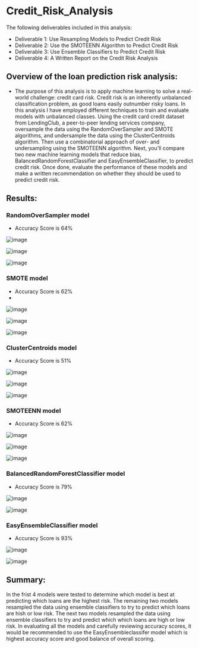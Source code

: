 # Credit_Risk_Analysis

The following deliverables included in this analysis:

 - Deliverable 1: Use Resampling Models to Predict Credit Risk
 - Deliverable 2: Use the SMOTEENN Algorithm to Predict Credit Risk
 - Deliverable 3: Use Ensemble Classifiers to Predict Credit Risk
 - Deliverable 4: A Written Report on the Credit Risk Analysis 

## Overview of the loan prediction risk analysis:

- The purpose of this analysis is to apply machine learning to solve a real-world challenge: credit card risk.  Credit risk is an inherently unbalanced classification problem, as good loans easily outnumber risky loans.  In this analysis I have employed different techniques to train and evaluate models with unbalanced classes. Using the credit card credit dataset from LendingClub, a peer-to-peer lending services company, oversample the data using the RandomOverSampler and SMOTE algorithms, and undersample the data using the ClusterCentroids algorithm. Then use a combinatorial approach of over- and undersampling using the SMOTEENN algorithm. Next, you’ll compare two new machine learning models that reduce bias, BalancedRandomForestClassifier and EasyEnsembleClassifier, to predict credit risk. Once done, evaluate the performance of these models and make a written recommendation on whether they should be used to predict credit risk.

## Results:

### RandomOverSampler model
- Accuracy Score is 64%

![image](https://user-images.githubusercontent.com/85530690/136484039-82101300-06bb-4435-932f-ed1026cfff9c.png)


![image](https://user-images.githubusercontent.com/85530690/136484312-c712f7ba-4761-4f0b-9929-dd1e58269920.png)

![image](https://user-images.githubusercontent.com/85530690/136484453-463bff5d-131f-4a50-a8cb-08a17e755ce4.png)


### SMOTE model 
- Accuracy Score is 62%
-
![image](https://user-images.githubusercontent.com/85530690/136484568-d860b92e-fa6d-4b5d-8db6-8901f4f3f660.png)

![image](https://user-images.githubusercontent.com/85530690/136484608-8ac1cfca-52d6-4abc-b187-8a6eba867495.png)

![image](https://user-images.githubusercontent.com/85530690/136484644-b4369d22-0db9-4cda-bea0-c162d0accc85.png)


### ClusterCentroids model 
- Accuracy Score is 51%

![image](https://user-images.githubusercontent.com/85530690/136484709-ac6a6210-69cb-4b83-aedb-598bc6e00cdd.png)

![image](https://user-images.githubusercontent.com/85530690/136484759-243e42b3-5eb2-4d33-824c-2ee76ebb0378.png)

![image](https://user-images.githubusercontent.com/85530690/136484795-0456d708-857e-4af8-a397-b66d468181d5.png)

### SMOTEENN model
- Accuracy Score is 62%

![image](https://user-images.githubusercontent.com/85530690/136484858-016633ab-d780-4134-afc1-2d0293f7b781.png)

![image](https://user-images.githubusercontent.com/85530690/136484892-8a64bd93-2a32-4a23-86c3-33aa2c8c4e38.png)

![image](https://user-images.githubusercontent.com/85530690/136484921-1fa0e699-6a6e-4bbc-b6a9-01c863f41445.png)


### BalancedRandomForestClassifier model
- Accuracy Score is 79%

![image](https://user-images.githubusercontent.com/85530690/136485290-3d8d2e27-57ac-4c79-9405-0f02964049fb.png)

![image](https://user-images.githubusercontent.com/85530690/136485308-dd54e7c1-acd8-4050-8b1f-d095ce71f75f.png)

### EasyEnsembleClassifier model
- Accuracy Score is 93%

![image](https://user-images.githubusercontent.com/85530690/136485344-548a184c-00a8-4825-864c-889e673828b8.png)

![image](https://user-images.githubusercontent.com/85530690/136485364-36d48d15-5247-4831-994f-bf983057cc57.png)


## Summary:

In the frist 4 models were tested to determine which model is best at predicting which loans are the highest risk.  The remaining two models resampled the data using ensemble classifiers to try to predict which loans are hish or low risk.  The next two models resampled the data using ensemble classifiers to try and predict which which loans are high or low risk.  In evaluating all the models and carefully reviewing accuracy scores, it would be recommended to use the EasyEnsembleclassifer model which is highest accuracy score and good balance of overall scoring.
